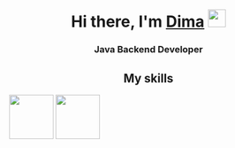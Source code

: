 <h1 align="center">Hi there, I'm <a href="#" target="_blank">Dima</a> 
<img src="https://github.com/blackcater/blackcater/raw/main/images/Hi.gif" height="32"/></h1>
<h3 align="center">Java Backend Developer</h3>
<h2 align="center">My skills</h2>

<img src= "https://user-images.githubusercontent.com/81825828/224802769-ad5fa1fd-fbf2-432b-811e-825aa14e00c6.gif" height=80/>
<img src = "https://user-images.githubusercontent.com/81825828/224802450-49f47e8e-bec7-46e1-8974-c835306640d2.png" height=80/>

